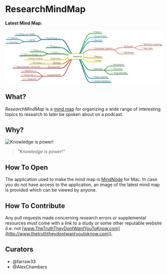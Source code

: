 # ResearchMindMap

**Latest Mind Map:**

![Latest Mind Map](latest-preview.png)

## What?

_ResearchMindMap_ is a [mind map](https://en.wikipedia.org/wiki/Mind_map) for organizing a wide range of interesting topics to research to later be spoken about on a podcast.

## Why?

![Knowledge is power!](https://i.ytimg.com/vi/sqIU1TCHbCs/hqdefault.jpg)

> _"Knowledge is power!"_

## How To Open

The application used to make the mind map is [MindNode](https://mindnode.com/) for Mac. In case you do not have access to the application, an image of the latest mind map is provided which can be viewed by anyone.

## How To Contribute

Any pull requests made concerning research errors or supplemental resources must come with a link to a study or some other reputable website (i.e. not [www.TheTruthTheyDontWantYouToKnow.com](http://www.thetruththeydontwantyoutoknow.com)). 

## Curators

- @farraw33
- @AlexChambers

